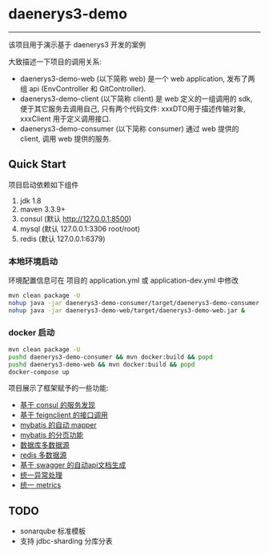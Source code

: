 # daenerys3-demo

---

该项目用于演示基于 daenerys3 开发的案例

大致描述一下项目的调用关系: 

* daenerys3-demo-web (以下简称 web) 是一个 web application, 发布了两组 api (EnvController 和 GitController).
* daenerys3-demo-client (以下简称 client) 是 web 定义的一组调用的 sdk, 便于其它服务去调用自己, 只有两个代码文件: xxxDTO用于描述传输对象, xxxClient 用于定义调用接口.
* daenerys3-demo-consumer (以下简称 consumer) 通过 web 提供的 client, 调用 web 提供的服务.

## Quick Start

项目启动依赖如下组件

1. jdk 1.8
1. maven 3.3.9+
1. consul (默认 http://127.0.0.1:8500)
1. mysql (默认 127.0.0.1:3306 root/root)
1. redis (默认 127.0.0.1:6379)

### 本地环境启动

环境配置信息可在 项目的 application.yml 或 application-dev.yml 中修改

```bash
mvn clean package -U
nohup java -jar daenerys3-demo-consumer/target/daenerys3-demo-consumer.jar &
nohup java -jar daenerys3-demo-web/target/daenerys3-demo-web.jar & 
```

### docker 启动

```bash
mvn clean package -U
pushd daenerys3-demo-consumer && mvn docker:build && popd
pushd daenerys3-demo-web && mvn docker:build && popd
docker-compose up
```


项目展示了框架赋予的一些功能:

* [基于 consul 的服务发现](docs/consul.md)
* [基于 feignclient 的接口调用](docs/feignclient.md)
* [mybatis 的自动 mapper](docs/mybatis_mapper.md)
* [mybatis 的分页功能](docs/mybatis_pagehelper.md)
* [数据库多数据源](docs/db_multi_datasources.md)
* [redis 多数据源](docs/redis_multi_datasources.md)
* [基于 swagger 的自动api文档生成](docs/swagger.md)
* [统一异常处理](docs/exception_handler.md)
* [统一 metrics](docs/metrics.md)

## TODO

* sonarqube 标准模板
* 支持 jdbc-sharding 分库分表
